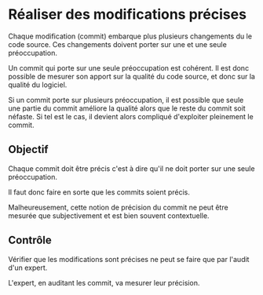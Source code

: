 Réaliser des modifications précises
===================================

Chaque modification (commit) embarque plus plusieurs changements du le code source. Ces changements doivent porter sur une et une seule préoccupation.

Un commit qui porte sur une seule préoccupation est cohérent. Il est donc possible de mesurer son apport sur la qualité du code source, et donc sur la qualité du logiciel.

Si un commit porte sur plusieurs préoccupation, il est possible que seule une partie du commit améliore la qualité alors que le reste du commit soit néfaste. Si tel est le cas, il devient alors compliqué d'exploiter pleinement le commit.

Objectif
--------

Chaque commit doit être précis c'est à dire qu'il ne doit porter sur une seule préoccupation.

Il faut donc faire en sorte que les commits soient précis. 

Malheureusement, cette notion de précision du commit ne peut être mesurée que subjectivement et est bien souvent contextuelle. 

Contrôle
--------

Vérifier que les modifications sont précises ne peut se faire que par l'audit d'un expert.

L'expert, en auditant les commit, va mesurer leur précision.